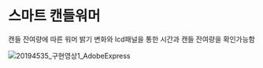 # 스마트 캔들워머
캔들 잔여량에 따른 워머 밝기 변화와 lcd패널을 통한 시간과 캔들 잔여량을 확인가능함

![20194535_구현영상1_AdobeExpress](https://user-images.githubusercontent.com/96333497/180367185-e0e63f67-63f9-4fb3-9105-96f020554a26.gif)
